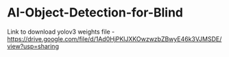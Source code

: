 # AI-Object-Detection-for-Blind
 
 Link to download yolov3 weights file - https://drive.google.com/file/d/1Ad0HjPKlJXKOwzwzbZBwyE46k3VJMSDE/view?usp=sharing
